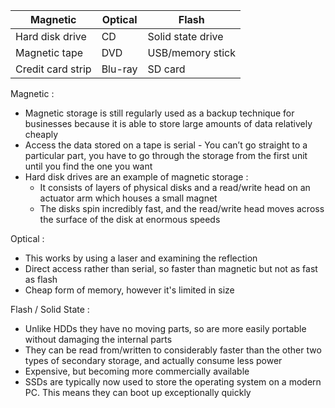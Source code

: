 | **Magnetic**      | **Optical** | **Flash**         |
| ----------------- | ----------- | ----------------- |
| Hard disk drive   | CD          | Solid state drive |
| Magnetic tape     | DVD         | USB/memory stick  |
| Credit card strip | Blu-ray     | SD card           |

Magnetic : 
- Magnetic storage is still regularly used as a backup technique for businesses because it is able to store large amounts of data relatively cheaply
- Access the data stored on a tape is serial -  You can’t go straight to a particular part, you have to go through the storage from the first unit until you find the one you want
- Hard disk drives are an example of magnetic storage : 
	- It consists of layers of physical disks and a read/write head on an actuator arm which houses a small magnet
	- The disks spin incredibly fast, and the read/write head moves across the surface of the disk at enormous speeds

Optical :
- This works by using a laser and examining the reflection 
- Direct access rather than serial, so faster than magnetic but not as fast as flash 
- Cheap form of memory, however it's limited in size

Flash / Solid State : 
- Unlike HDDs they have no moving parts, so are more easily portable without damaging the internal parts
- They can be read from/written to considerably faster than the other two types of secondary storage, and actually consume less power
- Expensive, but becoming more commercially available 
- SSDs are typically now used to store the operating system on a modern PC. This means they can boot up exceptionally quickly